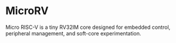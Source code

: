 # MicroRV

Micro RISC-V is a tiny RV32IM core designed for embedded control, peripheral management, and soft-core experimentation.

